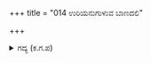 +++
title = "014 ಉರಿಯನುಗುಳುವ ಬಾಣದಲಿ"

+++

<details><summary>ಗದ್ಯ (ಕ.ಗ.ಪ) </summary>

14. ಉರಿಯನ್ನು ಉಗುಳುತ್ತಿರುವ ಬಾಣದಿಂದ ಕರ್ಣನನ್ನು, ಕತ್ತರಿಸುವಂತೆ ಹೊಡೆದಾಗ, ಅದು ಕರ್ಣನ ಎದೆಗೆ ಗರಿಯವರೆಗೂ ಆಳವಾಗಿ ಬಲವಾಗಿ ಚುಚ್ಚಿಕೊಂಡಿತು. ಆದರೆ ಅವನ ಪ್ರಾಣ ಹೋಗಲಿಲ್ಲ. ಅದರ ಗುಟ್ಟನ್ನು ತಿಳಿದ ಕೃಷ್ಣನು ತನ್ನ ರಥದ ಲಗಾಮುಗಳನ್ನು ಪಕ್ಕಕ್ಕಿಟ್ಟು ಬ್ರಾಹ್ಮಣನ ವೇಷದಲ್ಲಿ ಕರ್ಣನ ಬಳಿಗೆ ಬಂದನು.
</details>
